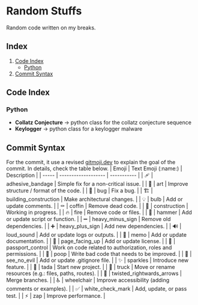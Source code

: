 # Random Stuffs
Random code written on my breaks.

## Index
1. [Code Index](#code-index)
    * [Python](#python)
2. [Commit Syntax](#commit-syntax)

## Code Index
### Python
- **Collatz Conjecture** -> python class for the collatz conjecture sequence
- **Keylogger** -> python class for a keylogger malware

## Commit Syntax
For the commit, it use a revised [gitmoji.dev](http://www.gitmoji.dev) to explain the goal of the commit. In details, check the table below.
| Emoji | Text Emoji (:name:) | Description |
| ----- | ------------------- | ----------- |
| :adhesive_bandage: | adhesive_bandage | Simple fix for a non-critical issue. |
| :art: | art | Improve structure / format of the code. |
| :bug: | bug | Fix a bug. |
| :building_construction: | building_construction | Make architectural changes. |
| :bulb: | bulb | Add or update comments. |
| :coffin: | coffin | Remove dead code. |
| :construction: | construction | Working in progress. |
| :fire: | fire | Remove code or files. |
| :hammer: | hammer | Add or update script or function. |
| :heavy_minus_sign: | heavy_minus_sign | Remove old dependencies. |
| :heavy_plus_sign: | heavy_plus_sign | Add new dependencies. |
| :loud_sound: | loud_sound | Add or update logs or outputs. |
| :memo: | memo | Add or update documentation. |
| :page_facing_up: | page_facing_up | Add or update license. |
| :passport_control: | passport_control | Work on code related to authorization, roles and permissions. |
| :poop: | poop | Write bad code that needs to be improved. |
| :see_no_evil: | see_no_evil | Add or update .gitignore file. |
| :sparkles: | sparkles | Introduce new feature. |
| :tada: | tada | Start new project. |
| :truck: | truck | Move or rename resources (e.g.: files, paths, routes). |
| :twisted_rightwards_arrows: | twisted_rightwards_arrows | Merge branches. |
| :wheelchair: | wheelchair | Improve accessibility (adding comments or examples). |
| :white_check_mark: | white_check_mark | Add, update, or pass test. |
| :zap: | zap | Improve performance. |